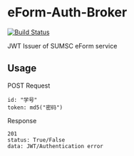 # eForm-Auth-Broker

[![Build Status](https://dev.azure.com/SUMSC/eForm/_apis/build/status/SUMSC.eForm-Auth-Broker?branchName=master)](https://dev.azure.com/SUMSC/eForm/_build/latest?definitionId=2&branchName=master)

JWT Issuer of SUMSC eForm service

## Usage

POST Request
```
id: "学号"
token: md5("密码")
```

Response
```
201
status: True/False
data: JWT/Authentication error
```
